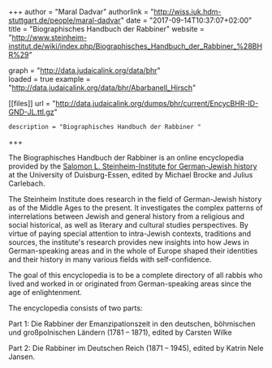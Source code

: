 +++
author = "Maral Dadvar"
authorlink = "http://wiss.iuk.hdm-stuttgart.de/people/maral-dadvar"
date = "2017-09-14T10:37:07+02:00"
title = "Biographisches Handbuch der Rabbiner" 
website = "http://www.steinheim-institut.de/wiki/index.php/Biographisches_Handbuch_der_Rabbiner_%28BHR%29"

graph = "http://data.judaicalink.org/data/bhr"  
loaded = true
example = "http://data.judaicalink.org/data/bhr/Abarbanell_Hirsch"


[[files]]
	url = "http://data.judaicalink.org/dumps/bhr/current/EncycBHR-ID-GND-JL.ttl.gz"
	
	
	description = "Biographisches Handbuch der Rabbiner "
	
	
+++

The Biographisches Handbuch der Rabbiner is an online 
encyclopedia provided by the [Salomon L. Steinheim-Institute
for German-Jewish history](http://www.steinheim-institut.de) at the University of Duisburg-Essen, 
edited by Michael Brocke and Julius Carlebach.

<!--more-->

The Steinheim Institute does research in the field of German-Jewish history as of 
the Middle Ages to the present. It investigates the complex patterns of interrelations between Jewish and general history from a religious and social historical, as well as literary and cultural studies perspectives. By virtue of paying special attention to intra-Jewish contexts, traditions and sources, the institute's research provides new insights into how Jews in German-speaking areas and in the whole of Europe shaped their identities and their history in many various fields 
with self-confidence. 

The goal of this encyclopedia is to be a complete directory of 
all rabbis who lived and worked in or originated from German-speaking areas 
since the age of enlightenment.

The encyclopedia consists of two parts:

Part 1: Die Rabbiner der Emanzipationszeit in den deutschen, 
böhmischen und großpolnischen Ländern (1781 – 1871), edited by Carsten Wilke

Part 2: Die Rabbiner im Deutschen Reich (1871 – 1945), 
edited by Katrin Nele Jansen.




